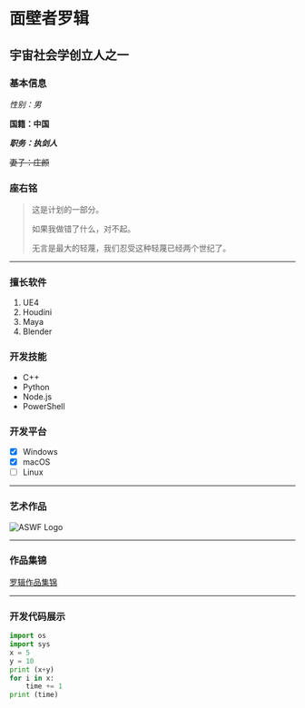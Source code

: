 # 面壁者罗辑

## 宇宙社会学创立人之一

### 基本信息

*性别：男*

**国籍：中国**

***职务：执剑人***

~~妻子：庄颜~~

### 座右铭

>这是计划的一部分。
>
>如果我做错了什么，对不起。
>
>无言是最大的轻蔑，我们忍受这种轻蔑已经两个世纪了。
---

### 擅长软件

1. UE4
2. Houdini
3. Maya
4. Blender

### 开发技能

- C++
- Python
- Node.js
- PowerShell

### 开发平台

- [X] Windows
- [X] macOS
- [ ] Linux

---

### 艺术作品

![ASWF Logo](images/FCP7_Icon.png)

---

### 作品集锦

[罗辑作品集锦](https://baike.baidu.com/item/%E7%BD%97%E8%BE%91/8086704)

---

### 开发代码展示

```python
import os
import sys
x = 5
y = 10
print (x+y)
for i in x:
    time += 1
print (time)
```


